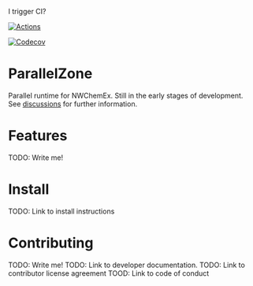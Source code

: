 <!--
  ~ Copyright 2022 NWChemEx-Project
  ~
  ~ Licensed under the Apache License, Version 2.0 (the "License");
  ~ you may not use this file except in compliance with the License.
  ~ You may obtain a copy of the License at
  ~
  ~ http://www.apache.org/licenses/LICENSE-2.0
  ~
  ~ Unless required by applicable law or agreed to in writing, software
  ~ distributed under the License is distributed on an "AS IS" BASIS,
  ~ WITHOUT WARRANTIES OR CONDITIONS OF ANY KIND, either express or implied.
  ~ See the License for the specific language governing permissions and
  ~ limitations under the License.
-->

I trigger CI?

[![Actions](https://github.com/NWChemEx-Project/ParallelZone/workflows/C_C++_CI/badge.svg)](https://github.com/NWChemEx-Project/ParallelZone)

[![Codecov](https://codecov.io/github/NWChemEx-Project/ParallelZone/branch/master/graphs/sunburst.svg?token=gdemefzIU7)](https://codecov.io/github/NWChemEx-Project/ParallelZone/branch/master)

# ParallelZone

Parallel runtime for NWChemEx. Still in the early stages of development.
See [discussions](https://github.com/NWChemEx-Project/ParallelZone/discussions) for further information.

# Features

TODO: Write me!

# Install

TODO: Link to install instructions

# Contributing

TODO: Write me!
TODO: Link to developer documentation.
TODO: Link to contributor license agreement
TOOD: Link to code of conduct
